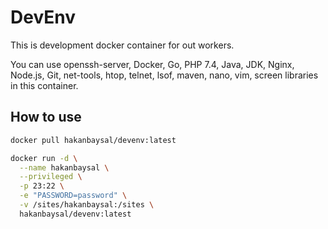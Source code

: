 # DevEnv

This is development docker container for out workers.

You can use openssh-server, Docker, Go, PHP 7.4, Java, JDK, Nginx, Node.js, Git, net-tools, htop, telnet, lsof, maven, nano, vim, screen libraries in this container.

## How to use

```bash
docker pull hakanbaysal/devenv:latest
```

```bash
docker run -d \
  --name hakanbaysal \
  --privileged \
  -p 23:22 \
  -e "PASSWORD=password" \
  -v /sites/hakanbaysal:/sites \
  hakanbaysal/devenv:latest
``` 

